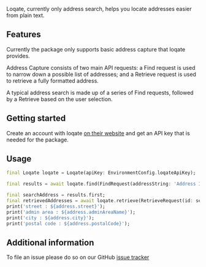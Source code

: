 Loqate, currently only address search, helps you locate addresses easier from plain text.

## Features

Currently the package only supports basic address capture that loqate provides.

Address Capture consists of two main API requests: a Find request is used to narrow down a possible list of addresses; and a Retrieve request is used to retrieve a fully formatted address.

A typical address search is made up of a series of Find requests, followed by a Retrieve based on the user selection.

## Getting started

Create an account with loqate [on their website](https://www.loqate.com/en-us/) and get an API key that is needed for the package.

## Usage

```dart
final Loqate loqate = Loqate(apiKey: EnvironmentConfig.loqateApiKey);

final results = await loqate.find(FindRequest(addressString: 'Address Input'));

final searchAddress = results.first;
final retrievedAddresses = await loqate.retrieve(RetrieveRequest(id: searchAddress?.id));
print('street : ${address.street}');
print('admin area : ${address.adminAreaName}');
print('city : ${address.city}');
print('postal code : ${address.postalCode}');
```

## Additional information

To file an issue please do so on our GitHub [issue tracker](https://github.com/the-ginger-geek/flutter_loqate/issues)
